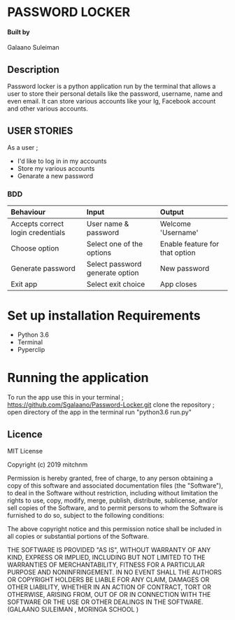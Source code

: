 # PASSWORD LOCKER 

#### Built by 
Galaano Suleiman

## Description
Password locker is a python application run by the terminal that allows a user to store their personal details like the password, username, name and even email.
It can store various accounts like your  Ig, Facebook account and other various accounts.

## USER STORIES 
As a user ;
 - I'd like to log in in my accounts
 - Store my various accounts 
 - Genarate a new password

### BDD
| Behaviour                        | Input                          | Output                                 |
| :--------------------------------| :------------------------------|:---------------------------------------|
| Accepts correct login credentials| User name & password           | Welcome 'Username'                     | 
| Choose option                    | Select one of the options      | Enable feature for that option         |
| Generate password                | Select password generate option| New password                           |
| Exit app                         | Select exit choice             | App closes                             |



# Set up installation Requirements
 - Python 3.6
 - Terminal
 - Pyperclip

 # Running the application
 To run the app use this in your terminal ; https://github.com/Sgalaano/Password-Locker.git
 clone the repository ;
 open directory of the app in the terminal
 run "python3.6 run.py"


 ## Licence 
 MIT License

Copyright (c) 2019 mitchnm

Permission is hereby granted, free of charge, to any person obtaining a copy
of this software and associated documentation files (the "Software"), to deal
in the Software without restriction, including without limitation the rights
to use, copy, modify, merge, publish, distribute, sublicense, and/or sell
copies of the Software, and to permit persons to whom the Software is
furnished to do so, subject to the following conditions:

The above copyright notice and this permission notice shall be included in all
copies or substantial portions of the Software.

THE SOFTWARE IS PROVIDED "AS IS", WITHOUT WARRANTY OF ANY KIND, EXPRESS OR
IMPLIED, INCLUDING BUT NOT LIMITED TO THE WARRANTIES OF MERCHANTABILITY,
FITNESS FOR A PARTICULAR PURPOSE AND NONINFRINGEMENT. IN NO EVENT SHALL THE
AUTHORS OR COPYRIGHT HOLDERS BE LIABLE FOR ANY CLAIM, DAMAGES OR OTHER
LIABILITY, WHETHER IN AN ACTION OF CONTRACT, TORT OR OTHERWISE, ARISING FROM,
OUT OF OR IN CONNECTION WITH THE SOFTWARE OR THE USE OR OTHER DEALINGS IN THE
SOFTWARE. (GALAANO SULEIMAN , MORINGA SCHOOL )
